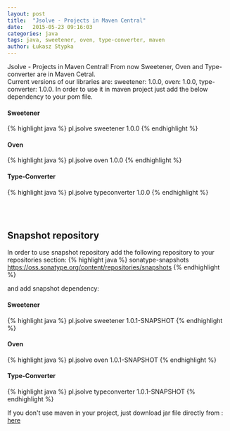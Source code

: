 ```yaml
---
layout: post
title:  "Jsolve - Projects in Maven Central"
date:   2015-05-23 09:16:03
categories: java
tags: java, sweetener, oven, type-converter, maven
author: Łukasz Stypka
---
```

Jsolve - Projects in Maven Central! From now Sweetener, Oven and Type-converter are in Maven Cetral.  
Current versions of our libraries are: sweetener: 1.0.0, oven: 1.0.0, type-converter: 1.0.0. In order to use it in maven project just add the below dependency to your pom file.

#### Sweetener
{% highlight java %}
<dependency>
    <groupId>pl.jsolve</groupId>
    <artifactId>sweetener</artifactId>
    <version>1.0.0</version>
</dependency>
{% endhighlight %}
<br />

#### Oven
{% highlight java %}
<dependency>
    <groupId>pl.jsolve</groupId>
    <artifactId>oven</artifactId>
    <version>1.0.0</version>
</dependency>
{% endhighlight %}
<br />

#### Type-Converter
{% highlight java %}
<dependency>
    <groupId>pl.jsolve</groupId>
    <artifactId>typeconverter</artifactId>
    <version>1.0.0</version>
</dependency>
{% endhighlight %}

<br />
<br />

## Snapshot repository

In order to use snapshot repository add the following repository to your repositories section:
{% highlight java %}
<repositories>
    <repository>
        <id>sonatype-snapshots</id>
        <url>https://oss.sonatype.org/content/repositories/snapshots</url>
    </repository>
</repositories>
{% endhighlight %}

and add snapshot dependency:

#### Sweetener
{% highlight java %}
<dependency>
    <groupId>pl.jsolve</groupId>
    <artifactId>sweetener</artifactId>
    <version>1.0.1-SNAPSHOT</version>
</dependency>
{% endhighlight %}
<br />

#### Oven
{% highlight java %}
<dependency>
    <groupId>pl.jsolve</groupId>
    <artifactId>oven</artifactId>
    <version>1.0.1-SNAPSHOT</version>
</dependency>
{% endhighlight %}
<br />

#### Type-Converter
{% highlight java %}
<dependency>
    <groupId>pl.jsolve</groupId>
    <artifactId>typeconverter</artifactId>
    <version>1.0.1-SNAPSHOT</version>
</dependency>
{% endhighlight %}

If you don't use maven in your project, just download jar file directly from : <a href="https://search.maven.org/#browse%7C825784231">here</a>